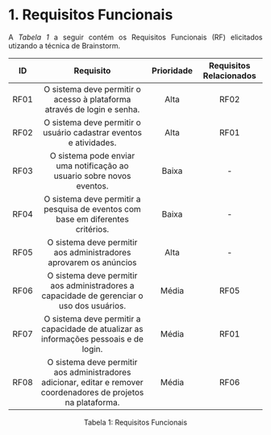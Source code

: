 # 1. Requisitos Funcionais

<p align="justify">A <i>Tabela 1</i> a seguir contém os Requisitos Funcionais (RF) elicitados utizando a técnica de Brainstorm.</p>

| ID   |                                 Requisito                                 | Prioridade | Requisitos Relacionados |
| :--: | :-----------------------------------------------------------------------: | :--------: | :---------: |
| RF01 |O sistema deve permitir o acesso à plataforma através de login e senha.    |  Alta      |    RF02     |
| RF02 |O sistema deve permitir o usuário cadastrar eventos e atividades.          |  Alta      |    RF01     |
| RF03 |O sistema pode enviar uma  notificação ao usuario sobre novos eventos.     |  Baixa     |     -        |
| RF04 |O sistema deve permitir a pesquisa de eventos  com base em diferentes critérios.|  Baixa     |       -      |
| RF05 | O sistema deve permitir aos administradores aprovarem os anúncios         |   Alta     |       -      |              
| RF06 | O sistema deve permitir aos administradores a capacidade de gerenciar o uso dos usuários. |   Média    |     RF05   
| RF07 | O sistema deve permitir a capacidade de atualizar as informações pessoais e de login. |   Média    |     RF01   |
| RF08 |  O sistema deve permitir aos administradores adicionar, editar e remover coordenadores de projetos na plataforma. |   Média    | RF06  

<div style="text-align: center">
<p>Tabela 1: Requisitos Funcionais</p>
</div>
